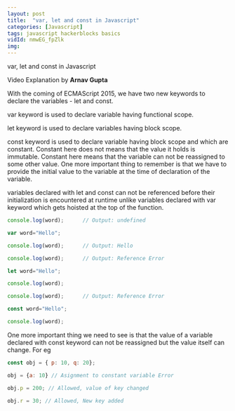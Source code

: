 ```yaml
---
layout: post
title:  "var, let and const in Javascript"
categories: [Javascript]
tags: javascript hackerblocks basics
vidId: nmwEG_fpZlk
img: 
---
```



var, let and const in Javascript


Video Explanation by **Arnav Gupta**

With the coming of ECMAScript 2015,
we have two new keywords to declare the variables - let and const.

var keyword is used to declare variable having functional scope.

let keyword is used to declare variables having block scope.

const keyword is used to declare variable having block scope and which are constant. Constant here does not means that the value
it holds is immutable. Constant here means that the variable can not be reassigned to some other value. One more important thing
to remember is that we have to provide the initial value to the variable at the time of declaration of the variable.

variables declared with let and const can not be referenced before their initialization is encountered at runtime unlike variables
declared with var keyword which gets hoisted at the top of the function.

```js
console.log(word);      // Output: undefined

var word="Hello";

console.log(word);      // Output: Hello
```

```js
console.log(word);      // Output: Reference Error

let word="Hello";

console.log(word);
```

```js
console.log(word);      // Output: Reference Error

const word="Hello";

console.log(word);
```

One more important thing we need to see is that the value of a variable declared with const keyword can not be reassigned but the value
itself can change. For eg

```js
const obj = { p: 10, q: 20};

obj = {a: 10} // Asignment to constant variable Error

obj.p = 200; // Allowed, value of key changed

obj.r = 30; // Allowed, New key added
```